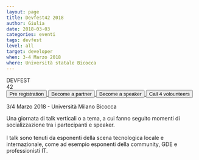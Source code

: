 ```yaml
---
layout: page
title: Devfest42 2018
author: Giulia
date: 2018-03-03
categories: eventi
tags: devfest
level: all
target: developer
when: 3-4 Marzo 2018
where: Università statale Bicocca
---
```

<div class="container">
    <div class="title">
        <a>DEVFEST<br/>42</a>
    </div>
    <div class="buttons-container">
        <a href="https://docs.google.com/forms/d/e/1FAIpQLSeb_4iqnwku1bBAXUJ_zixfy-5JX0NNH-vAmXLC8g5lIYBHeA/viewform" target="_blank">               <button>Pre registration</button>
        </a>
        <a href="https://docs.google.com/forms/d/e/1FAIpQLSd-jryEgtmbzJNHGwETVOboLgUCveGTjE3OGepUsK4h4Dlrow/viewform" target="_blank">
            <button>Become a partner</button>
        </a>
        <a href="https://docs.google.com/forms/d/e/1FAIpQLSeUqVqUgZ5k6cNWtY2_si1CNZo7hm0vHxTZ0j6nlVQicqWV2A/viewform" target="_blank">
             <button>Become a speaker</button>
         </a>
         <a href="https://docs.google.com/forms/d/e/1FAIpQLSdPv8iG_zP-RHeDuZSmdhZvTrms9yHYY3y-xsTEN24vpX_iBQ/viewform" target="_blank">
            <button>Call 4 volounteers</button>
         </a>
     </div>
 </div>
 <div class="abstract">
        <div class="int-container">
            <a class="logoGDG" href="/"></a>
            <p class="save-date">3/4 Marzo 2018 - Università Milano Bicocca</p>
        </div>
        Una giornata di talk verticali o a tema, a cui fanno seguito momenti di socializzazione tra i partecipanti e speaker. <br/><br/>
        I talk sono tenuti da esponenti della scena tecnologica locale e internazionale, come ad esempio esponenti della community, GDE e professionisti IT.
  </div>
